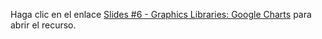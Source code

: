 Haga clic en el enlace [Slides #6 - Graphics Libraries: Google Charts](https://developers.google.com/chart/interactive/docs/index) para abrir el recurso.